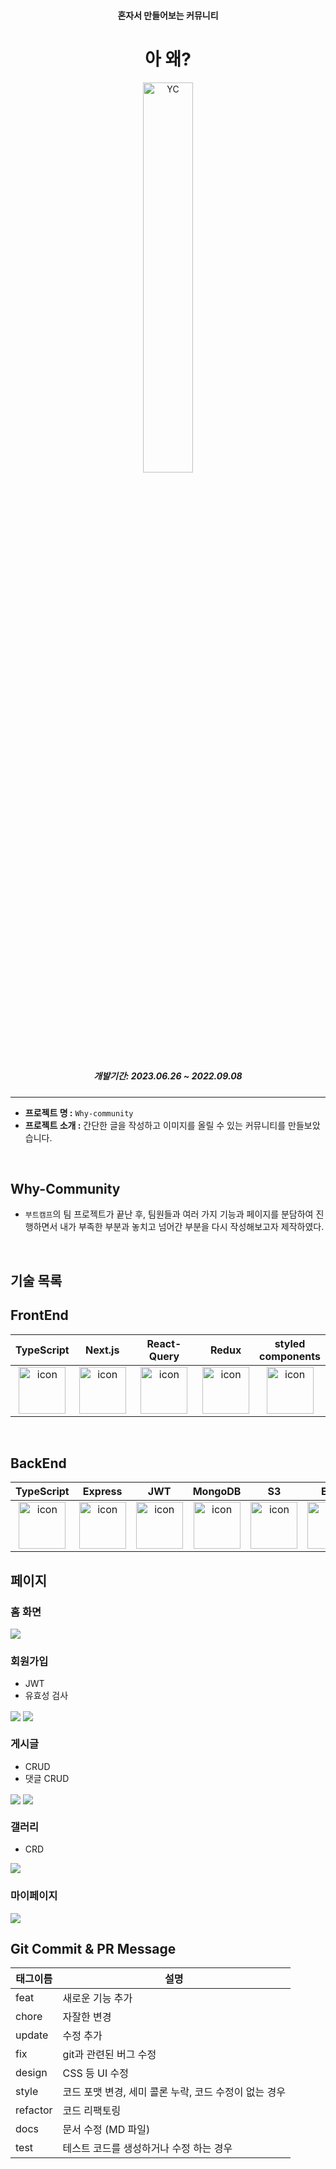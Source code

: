 <h4 align="center">혼자서 만들어보는 커뮤니티</h4>
<h1 align="center">아 왜?</h1>
<div  align="center">
  <img width="40%" src="https://github.com/choigirang/why-community/assets/118104644/4ed922a7-d868-4925-9c75-7e9431c219e8" alt="YC">
</div>

<h5 align="center">개발기간: 2023.06.26 ~ 2022.09.08</h5>

---

- **프로젝트 명 :** `Why-community`
- **프로젝트 소개 :** 간단한 글을 작성하고 이미지를 올릴 수 있는 커뮤니티를 만들보았습니다.
<!-- - **배포 링크 :** <a href='https://sidequest.co.kr' target='_blank'>Why-Community</a> -->

<br>

## Why-Community

- `부트캠프`의 팀 프로젝트가 끝난 후, 팀원들과 여러 가지 기능과 페이지를 분담하여 진행하면서 내가 부족한 부분과 놓치고 넘어간 부분을 다시 작성해보고자 제작하였다.

<br>

## 기술 목록
## FrontEnd

| TypeScript | Next.js | React-Query |Redux|styled<br>components|
| :---: | :---: | :---: | :---: |:---:|
| <div style="display: flex; align-items: flex-start; justify-content: center;"><img src="https://cdn.simpleicons.org/typescript/3178C6" alt="icon" width="75" height="75" /></div> | <div style="display: flex; align-items: flex-start; justify-content: center;"><img src="https://cdn.simpleicons.org/nextdotjs/#61DAFB" alt="icon" width="75" height="75" /></div> | <div style="display: flex; align-items: flex-start; justify-content: center;"><img src="https://cdn.simpleicons.org/reactquery/FF4154" alt="icon" width="75" height="75" /></div> | <div style="display: flex; align-items: flex-start; justify-content: center;"><img src="https://cdn.simpleicons.org/redux/#61DAFB" alt="icon" width="75" height="75" /></div> | <div style="display: flex; align-items: flex-start; justify-content: center;"><img src="https://cdn.simpleicons.org/styledcomponents/#61DAFB" alt="icon" width="75" height="75" /></div> 

<br />

## BackEnd

| TypeScript | Express | JWT |MongoDB| S3 | EC2 |
| :---: | :---: | :---: |:---: | :---: | :---: |
| <div style="display: flex; align-items: flex-start; justify-content: center;"><img src="https://cdn.simpleicons.org/typescript/3178C6" alt="icon" width="75" height="75" /></div> | <div style="display: flex; align-items: flex-start; justify-content: center;"><img src="https://cdn.simpleicons.org/express/#E0234E" alt="icon" width="75" height="75" /></div> | <div style="display: flex; align-items: flex-start; justify-content: center;"><img src="https://cdn.simpleicons.org/jsonwebtokens/#000000" alt="icon" width="75" height="75" /></div> | <div style="display: flex; align-items: flex-start; justify-content: center;"><img src="https://cdn.simpleicons.org/mongodb/#000000" alt="icon" width="75" height="75" /></div> | <div style="display: flex; align-items: flex-start; justify-content: center;"><img src="https://cdn.simpleicons.org/amazons3/#569A31" alt="icon" width="75" height="75" /></div> | <div style="display: flex; align-items: flex-start; justify-content: center;"><img src="https://cdn.simpleicons.org/amazonec2/#FF9900" alt="icon" width="75" height="75" /></div> |



## 페이지

### 홈 화면

<img src="https://github.com/choigirang/why-community/assets/118104644/d028abf6-e5f4-46b0-b0bb-0097488e3b12" align="center">

<br>

### 회원가입
- JWT
- 유효성 검사
  
<img src="https://github.com/choigirang/why-community/assets/118104644/33e08e43-1ddf-4b32-a657-511ccf2b1f6c" align="center">
<img src="https://github.com/choigirang/why-community/assets/118104644/c06b4991-9f3e-440d-a8cc-5e5f7f9ce472" align="center">


### 게시글
- CRUD
- 댓글 CRUD


<img src="https://github.com/choigirang/why-community/assets/118104644/13a33555-da1e-4751-9589-94b71a065edc" align="center">
<img src="https://github.com/choigirang/why-community/assets/118104644/bce91fbd-90f1-4b71-9470-7f3eee243ca4" align="center">


### 갤러리
- CRD


<img src="https://github.com/choigirang/why-community/assets/118104644/266ce3de-45da-484d-9cb7-88f1e80a5704" align="center">

### 마이페이지

<img src="https://github.com/choigirang/why-community/assets/118104644/019b41fa-a9e4-4122-998c-0928f482cb00" align="center">

## Git Commit & PR Message

| 태그이름 | 설명                                                  |
| -------- | ----------------------------------------------------- |
| feat     | 새로운 기능 추가                                      |
| chore     | 자잘한 변경                                      |
| update   | 수정 추가                                             |
| fix      | git과 관련된 버그 수정                                |
| design   | CSS 등 UI 수정                                        |
| style    | 코드 포맷 변경, 세미 콜론 누락, 코드 수정이 없는 경우 |
| refactor | 코드 리팩토링                                         |
| docs     | 문서 수정 (MD 파일)                                   |
| test     | 테스트 코드를 생성하거나 수정 하는 경우               |
